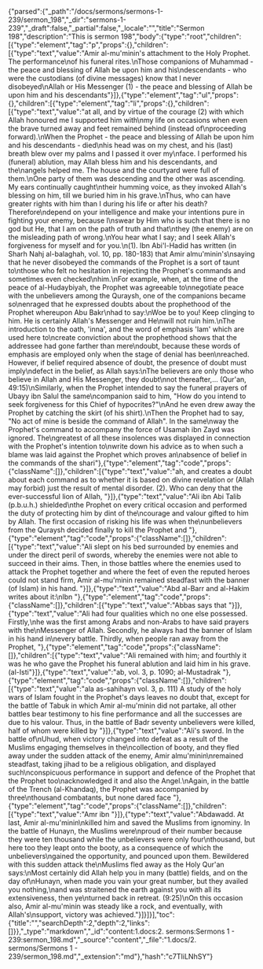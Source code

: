 {"parsed":{"_path":"/docs/sermons/sermons-1-239/sermon_198","_dir":"sermons-1-239","_draft":false,"_partial":false,"_locale":"","title":"Sermon 198","description":"This is sermon 198","body":{"type":"root","children":[{"type":"element","tag":"p","props":{},"children":[{"type":"text","value":"Amir al-mu'minin's attachment to the Holy Prophet. The performance\nof his funeral rites.\nThose companions of Muhammad - the peace and blessing of Allah be upon him and his\ndescendants - who were the custodians (of divine messages) know that I never disobeyed\nAllah or His Messenger (1) - the peace and blessing of Allah be upon him and his descendants"}]},{"type":"element","tag":"ul","props":{},"children":[{"type":"element","tag":"li","props":{},"children":[{"type":"text","value":"at all, and by virtue of the courage (2) with which Allah honoured me I supported him with\nmy life on occasions when even the brave turned away and feet remained behind (instead of\nproceeding forward).\nWhen the Prophet - the peace and blessing of Allah be upon him and his descendants - died\nhis head was on my chest, and his (last) breath blew over my palms and I passed it over my\nface. I performed his (funeral) ablution, may Allah bless him and his descendants, and the\nangels helped me. The house and the courtyard were full of them.\nOne party of them was descending and the other was ascending. My ears continually caught\ntheir humming voice, as they invoked Allah's blessing on him, till we buried him in his grave.\nThus, who can have greater rights with him than I during his life or after his death? Therefore\ndepend on your intelligence and make your intentions pure in fighting your enemy, because I\nswear by Him who is such that there is no god but He, that I am on the path of truth and that\nthey (the enemy) are on the misleading path of wrong.\nYou hear what I say; and I seek Allah's forgiveness for myself and for you.\n(1). Ibn Abi'l-Hadid has written (in Sharh Nahj al-balaghah, vol. 10, pp. 180-183) that Amir almu'minin's\nsaying that he never disobeyed the commands of the Prophet is a sort of taunt to\nthose who felt no hesitation in rejecting the Prophet's commands and sometimes even checked\nhim.\nFor example, when, at the time of the peace of al-Hudaybiyah, the Prophet was agreeable to\nnegotiate peace with the unbelievers among the Quraysh, one of the companions became so\nenraged that he expressed doubts about the prophethood of the Prophet whereupon Abu Bakr\nhad to say:\nWoe be to you! Keep clinging to him. He is certainly Allah's Messenger and He\nwill not ruin him.\nThe introduction to the oath, 'inna', and the word of emphasis 'lam' which are used here to\ncreate conviction about the prophethood shows that the addressee had gone farther than mere\ndoubt, because these words of emphasis are employed only when the stage of denial has been\nreached. However, if belief required absence of doubt, the presence of doubt must imply\ndefect in the belief, as Allah says:\nThe believers are only those who believe in Allah and His Messenger, they doubt\nnot thereafter,... (Qur'an, 49:15)\nSimilarly, when the Prophet intended to say the funeral prayers of Ubayy ibn Salul the same\ncompanion said to him, \"How do you intend to seek forgiveness for this Chief of hypocrites?\"\nAnd he even drew away the Prophet by catching the skirt (of his shirt).\nThen the Prophet had to say, \"No act of mine is beside the command of Allah\". In the same\nway the Prophet's command to accompany the force of Usamah ibn Zayd was ignored. The\ngreatest of all these insolences was displayed in connection with the Prophet's intention to\nwrite down his advice as to when such a blame was laid against the Prophet which proves an\nabsence of belief in the commands of the shari"},{"type":"element","tag":"code","props":{"className":[]},"children":[{"type":"text","value":"ah, and creates a doubt about each command as to whether it is based on divine revelation or (Allah may forbid) just the result of mental disorder. (2). Who can deny that the ever-successful lion of Allah, "}]},{"type":"text","value":"Ali ibn Abi Talib (p.b.u.h.) shielded\nthe Prophet on every critical occasion and performed the duty of protecting him by dint of the\ncourage and valour gifted to him by Allah. The first occasion of risking his life was when the\nunbelievers from the Quraysh decided finally to kill the Prophet and "},{"type":"element","tag":"code","props":{"className":[]},"children":[{"type":"text","value":"Ali slept on his bed surrounded by enemies and under the direct peril of swords, whereby the enemies were not able to succeed in their aims. Then, in those battles where the enemies used to attack the Prophet together and where the feet of even the reputed heroes could not stand firm, Amir al-mu'minin remained steadfast with the banner (of Islam) in his hand. "}]},{"type":"text","value":"Abd al-Barr and al-Hakim writes about it:\nIbn "},{"type":"element","tag":"code","props":{"className":[]},"children":[{"type":"text","value":"Abbas says that "}]},{"type":"text","value":"Ali had four qualities which no one else possessed. Firstly,\nhe was the first among Arabs and non-Arabs to have said prayers with the\nMessenger of Allah. Secondly, he always had the banner of Islam in his hand in\nevery battle. Thirdly, when people ran away from the Prophet, "},{"type":"element","tag":"code","props":{"className":[]},"children":[{"type":"text","value":"Ali remained with him; and fourthly it was he who gave the Prophet his funeral ablution and laid him in his grave. (al-Isti"}]},{"type":"text","value":"ab, vol. 3, p. 1090; al-Mustadrak "},{"type":"element","tag":"code","props":{"className":[]},"children":[{"type":"text","value":"ala as-sahihayn vol. 3, p. 111) A study of the holy wars of Islam fought in the Prophet's days leaves no doubt that, except for the battle of Tabuk in which Amir al-mu'minin did not partake, all other battles bear testimony to his fine performance and all the successes are due to his valour. Thus, in the battle of Badr seventy unbelievers were killed, half of whom were killed by "}]},{"type":"text","value":"Ali's sword. In the battle of\nUhud, when victory changed into defeat as a result of the Muslims engaging themselves in the\ncollection of booty, and they fled away under the sudden attack of the enemy, Amir almu'minin\nremained steadfast, taking jihad to be a religious obligation, and displayed such\nconspicuous performance in support and defence of the Prophet that the Prophet too\nacknowledged it and also the Angel.\nAgain, in the battle of the Trench (al-Khandaq), the Prophet was accompanied by three\nthousand combatants, but none dared face "},{"type":"element","tag":"code","props":{"className":[]},"children":[{"type":"text","value":"Amr ibn "}]},{"type":"text","value":"Abdawadd. At last, Amir al-mu'minin\nkilled him and saved the Muslims from ignominy. In the battle of Hunayn, the Muslims were\nproud of their number because they were ten thousand while the unbelievers were only four\nthousand, but here too they leapt onto the booty, as a consequence of which the unbelievers\ngained the opportunity, and pounced upon them. Bewildered with this sudden attack the\nMuslims fled away as the Holy Qur'an says:\nMost certainly did Allah help you in many (battle) fields, and on the day of\nHunayn, when made you vain your great number, but they availed you nothing,\nand was straitened the earth against you with all its extensiveness, then ye\nturned back in retreat. (9:25)\nOn this occasion also, Amir al-mu'minin was steady like a rock, and eventually, with Allah's\nsupport, victory was achieved."}]}]}],"toc":{"title":"","searchDepth":2,"depth":2,"links":[]}},"_type":"markdown","_id":"content:1.docs:2. sermons:Sermons 1 - 239:sermon_198.md","_source":"content","_file":"1.docs/2. sermons/Sermons 1 - 239/sermon_198.md","_extension":"md"},"hash":"c7TIiLNhSY"}